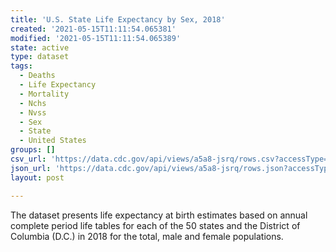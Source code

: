 ```yaml
---
title: 'U.S. State Life Expectancy by Sex, 2018'
created: '2021-05-15T11:11:54.065381'
modified: '2021-05-15T11:11:54.065389'
state: active
type: dataset
tags:
  - Deaths
  - Life Expectancy
  - Mortality
  - Nchs
  - Nvss
  - Sex
  - State
  - United States
groups: []
csv_url: 'https://data.cdc.gov/api/views/a5a8-jsrq/rows.csv?accessType=DOWNLOAD'
json_url: 'https://data.cdc.gov/api/views/a5a8-jsrq/rows.json?accessType=DOWNLOAD'
layout: post

---
```

The dataset presents life expectancy at birth estimates based on annual complete period life tables for each of the 50 states and the District of Columbia (D.C.)
in 2018 for the total, male and female populations.
